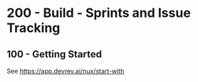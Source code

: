# 200 - Build - Sprints and Issue Tracking 

## 100 - Getting Started

See https://app.devrev.ai/nux/start-with
